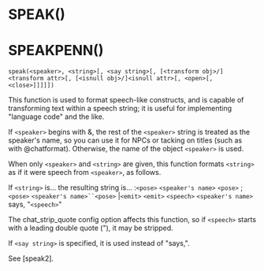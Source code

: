 # SPEAK()
# SPEAKPENN()
`speak(<speaker>, <string>[, <say string>[, [<transform obj>/]<transform attr>[, [<isnull obj>/]<isnull attr>[, <open>[, <close>]]]]])`

  This function is used to format speech-like constructs, and is capable of transforming text within a speech string; it is useful for implementing "language code" and the like.

  If `<speaker>` begins with &, the rest of the `<speaker>` string is treated as the speaker's name, so you can use it for NPCs or tacking on titles (such as with @chatformat). Otherwise, the name of the object `<speaker>` is used.

  When only `<speaker>` and `<string>` are given, this function formats `<string>` as if it were speech from `<speaker>`, as follows.

  If `<string>` is...  the resulting string is...
  :`<pose>`            `<speaker's name>` `<pose>`
  ;`<pose>`            `<speaker's name>``<pose>`
  |`<emit>`            `<emit>`
  `<speech>`           `<speaker's name>` says, "`<speech>`"

  The chat_strip_quote config option affects this function, so if `<speech>` starts with a leading double quote ("), it may be stripped.

  If `<say string>` is specified, it is used instead of "says,".

  See [speak2].

